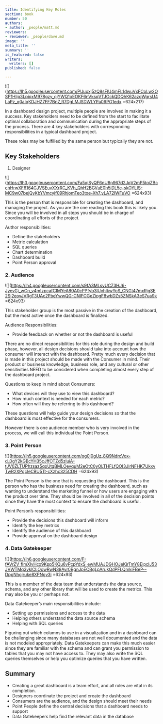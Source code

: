 ```yaml
---
title: Identifying Key Roles
section: book
number: 50
authors:
- author: _people/matt.md
reviewers:
- reviewer: _people/dave.md
image: ''
meta_title: ''
summary: ''
is_featured: false
writers:
  writers: []
published: false

---
```


![](https://lh5.googleusercontent.com/PUuoxj5zQ8sFlU4mFL1dwuVxFCoLw2OSP1HIjp3LpiqxM978gzy_qjYWQ1oEOKF6nVksqVTJOckQDQhK62azgWgrsU4LaPz_q0aIqKDJHZ7FF7Bn7_R7DgLMJSDWLYPa09PO1edx =624x217)

In a dashboard design project, multiple people are involved in making it a success. Key stakeholders need to be defined from the start to facilitate optimal collaboration and communication during the appropriate steps of the process. There are 4 key stakeholders with corresponding responsibilities in a typical dashboard project.

These roles may be fulfilled by the same person but typically they are not.

## Key Stakeholders

1. Designer

![](https://lh3.googleusercontent.com/Fa5qiSyQF6nU8p967d2JqV2mP5tqiZBcchHrwXF6164GJVSEuvXXrRC_KVh_QhH2BGVuE0h5iDL5c-skOYLIS-MC9w07bejQyKbYVmcyif09RhjomTeo3toe-Xh7_yLA72IWFuVO =624x93)

This is the person that is responsible for creating the dashboard, and managing the project. As you are the one reading this book this is likely you. Since you will be involved in all steps you should be in charge of coordinating all efforts of the project.

Author responsibilities:

* Define the stakeholders
* Metric calculation
* SQL queries
* Chart determination
* Dashboard build
* Point Person approval

### 2. Audience

![](https://lh4.googleusercontent.com/s9fA3MLsvUCZ3HJ6-JyevGj_wCn_v4mIzpcafCIMYeA80A0cPPfyb3lUvhlkwYoS_CNGt47mxRjgSE2Sj2eovJVRgT3UAc2PbeYwwQG-CNIFOGeZipgF8wbDZs5ZNSkA3eS7ua9k =624x93)

This stakeholder group is the most passive in the creation of the dashboard, but the most active once the dashboard is finalized.

Audience Responsibilities:

* Provide feedback on whether or not the dashboard is useful

There are no direct responsibilities for this role during the design and build phase, however, all design decisions should take into account how the consumer will interact with the dashboard. Pretty much every decision that is made in this project should be made with the Consumer in mind. Their product or business knowledge, business role, and any cultural or other sensitivities NEED to be considered when completing almost every step of the dashboard project.

Questions to keep in mind about Consumers:

* What devices will they use to view this dashboard?
* How much context is needed for each metric?
* How often will they be referring to this dashboard?

These questions will help guide your design decisions so that the dashboard is most effective for the consumers.

However there is one audience member who is very involved in the process, we will call this individual the Point Person.

### 3. Point Person

![](https://lh5.googleusercontent.com/og0j0gUz_8Q9NdrcVox-d_0gY2kGBcYH35cJffOTZd5zluiA-tJV0ZLTUPhzsaz5qoUtqBMLOevquM2eOtC0yOLTHFLfQOI3JIrNFHK7UkxvTwR2XPgcIeCBU5Tt-cXzhc325CDH =624x93)

The Point Person is the one that is requesting the dashboard. This is the person who has the business need for creating the dashboard, such as wanting to understand the marketing funnel or how users are engaging with the product over time. They should be involved in all of the decision points since they have the most context to ensure the dashboard is useful.

Point Person’s responsibilities:

* Provide the decisions this dashboard will inform
* Identify the key metrics
* Identify the audience of this dashboard
* Provide approval on the dashboard design

### 4. Data Gatekeeper

![](https://lh6.googleusercontent.com/F-fAVrZV_flmXlvHcx9Kpp5KQu6vPcpYdxS_ewMUAJDGHOJeKjrTmY8EipclJ53JVWTMq3vklCLOowRwN39Avr0BgnJpECBgLpArukQdPFLQmkiFBeP--DpgNhgjruke8XPNgv3i =624x93)

This is a member of the data team that understands the data source, schema, and any other library that will be used to create the metrics. This may also be you or perhaps not.

Data Gatekeeper’s main responsibilities include:

* Setting up permissions and access to the data
* Helping others understand the data source schema
* Helping with SQL queries

Figuring out which columns to use in a visualization and in a dashboard can be challenging since many databases are not well documented and the data is not modeled appropriately. Data Gatekeepers can make this much easier since they are familiar with the schema and can grant you permission to tables that you may not have access to. They may also write the SQL queries themselves or help you optimize queries that you have written.

## Summary

* Creating a great dashboard is a team effort, and all roles are vital in its completion.
* Designers coordinate the project and create the dashboard
* Consumers are the audience, and the design should meet their needs
* Point People define the central decisions that a dashboard needs to support
* Data Gatekeepers help find the relevant data in the database